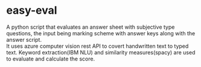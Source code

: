# easy-eval
A python script that evaluates an answer sheet with subjective type questions, the input being marking scheme with answer keys along with the answer script.  
It uses azure computer vision rest API to covert handwritten text to typed text. Keyword extraction(IBM NLU) and similarity measures(spacy) are used to evaluate and calculate the score.
